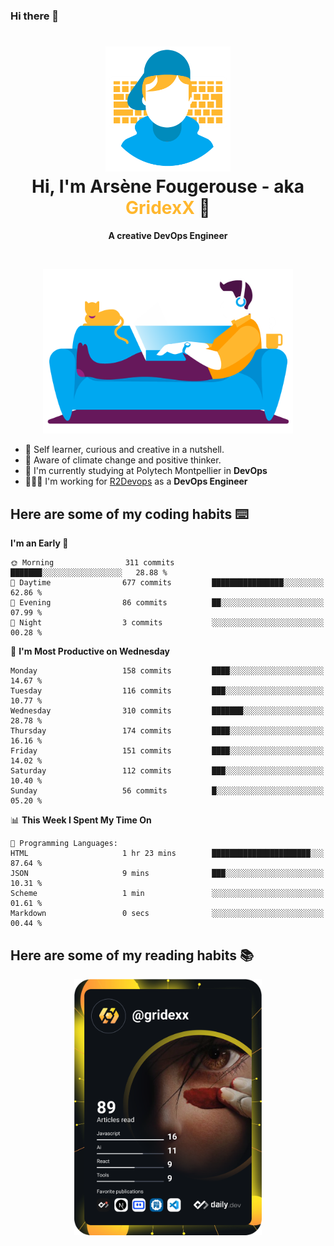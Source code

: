### Hi there 👋

<!--
**GridexX/gridexx** is a ✨ _special_ ✨ repository because its `README.md` (this file) appears on your GitHub profile.

Here are some ideas to get you started:

- 🔭 I’m currently working on ...
- 🌱 I’m currently learning ...
- 👯 I’m looking to collaborate on ...
- 🤔 I’m looking for help with ...
- 💬 Ask me about ...
- 📫 How to reach me: ...
- 😄 Pronouns: ...
- ⚡ Fun fact: ...
-->


<!-- Header -->
<h1 align="center">
  <img src="./images/user_profile.png" width="200">
  <br>
  Hi, I'm Arsène Fougerouse - aka <span style="color:#ffb72e">GridexX</span> 👋
</h1>


<p align="center">
  <b>A creative DevOps Engineer </b>
</p>
<br/>
<p align="center">
  <img src="./images/man_couch.png" width="400">
</p>

- 🎨 Self learner, curious and creative in a nutshell. 
- 🌱 Aware of climate change and positive thinker.
- 📕 I'm currently studying at Polytech Montpellier in **DevOps**
- 👨🏻‍💻 I'm working for [R2Devops](https://r2devops.io) as a **DevOps Engineer**


## Here are some of my coding habits ⌨️

<!-- Add a section about tech and Ops stack
  Like this one : https://github.com/Xanthus58#-tech-stack
-->
<!--START_SECTION:waka-->
**I'm an Early 🐤** 

```text
🌞 Morning                311 commits         ███████░░░░░░░░░░░░░░░░░░   28.88 % 
🌆 Daytime                677 commits         ████████████████░░░░░░░░░   62.86 % 
🌃 Evening                86 commits          ██░░░░░░░░░░░░░░░░░░░░░░░   07.99 % 
🌙 Night                  3 commits           ░░░░░░░░░░░░░░░░░░░░░░░░░   00.28 % 
```
📅 **I'm Most Productive on Wednesday** 

```text
Monday                   158 commits         ████░░░░░░░░░░░░░░░░░░░░░   14.67 % 
Tuesday                  116 commits         ███░░░░░░░░░░░░░░░░░░░░░░   10.77 % 
Wednesday                310 commits         ███████░░░░░░░░░░░░░░░░░░   28.78 % 
Thursday                 174 commits         ████░░░░░░░░░░░░░░░░░░░░░   16.16 % 
Friday                   151 commits         ████░░░░░░░░░░░░░░░░░░░░░   14.02 % 
Saturday                 112 commits         ███░░░░░░░░░░░░░░░░░░░░░░   10.40 % 
Sunday                   56 commits          █░░░░░░░░░░░░░░░░░░░░░░░░   05.20 % 
```


📊 **This Week I Spent My Time On** 

```text
💬 Programming Languages: 
HTML                     1 hr 23 mins        ██████████████████████░░░   87.64 % 
JSON                     9 mins              ███░░░░░░░░░░░░░░░░░░░░░░   10.31 % 
Scheme                   1 min               ░░░░░░░░░░░░░░░░░░░░░░░░░   01.61 % 
Markdown                 0 secs              ░░░░░░░░░░░░░░░░░░░░░░░░░   00.44 % 
```


<!--END_SECTION:waka-->

## Here are some of my reading habits 📚
<div  align="center">
  <img src="./images/devcard.svg" width="300">
</div>
